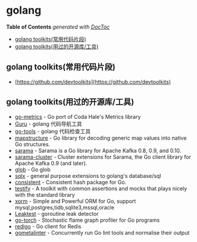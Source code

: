 # golang

<!-- START doctoc generated TOC please keep comment here to allow auto update -->
<!-- DON'T EDIT THIS SECTION, INSTEAD RE-RUN doctoc TO UPDATE -->
**Table of Contents**  *generated with [DocToc](https://github.com/thlorenz/doctoc)*

- [golang toolkits(常用代码片段)](#golang-toolkits%E5%B8%B8%E7%94%A8%E4%BB%A3%E7%A0%81%E7%89%87%E6%AE%B5)
- [golang toolkits(用过的开源库/工具)](#golang-toolkits%E7%94%A8%E8%BF%87%E7%9A%84%E5%BC%80%E6%BA%90%E5%BA%93%E5%B7%A5%E5%85%B7)

<!-- END doctoc generated TOC please keep comment here to allow auto update -->


## golang toolkits(常用代码片段)
* [https://github.com/devtoolkits](https://github.com/devtoolkits)

## golang toolkits(用过的开源库/工具)
* [go-metrics](https://github.com/rcrowley/go-metrics) - Go port of Coda Hale's Metrics library
* [Guru](http://golang.org/s/using-guru) - golang 代码导航工具
* [go-tools](https://github.com/dominikh/go-tools#tools) - golang 代码检查工具
* [mapstructure](https://github.com/mitchellh/mapstructure) - Go library for decoding generic map values into native Go structures.
* [sarama](https://github.com/Shopify/sarama) - Sarama is a Go library for Apache Kafka 0.8, 0.9, and 0.10.
* [sarama-cluster](https://github.com/bsm/sarama-cluster) - Cluster extensions for Sarama, the Go client library for Apache Kafka 0.9 (and later).
* [glob](https://github.com/gobwas/glob) - Go glob
* [sqlx](https://github.com/jmoiron/sqlx) - general purpose extensions to golang's database/sql
* [consistent](https://github.com/stathat/consistent) - Consistent hash package for Go.
* [testify](https://github.com/stretchr/testify/) - A toolkit with common assertions and mocks that plays nicely with the standard library
* [xorm](https://github.com/go-xorm/xorm) - Simple and Powerful ORM for Go, support mysql,postgres,tidb,sqlite3,mssql,oracle
* [Leaktest](https://github.com/fortytw2/leaktest) - goroutine leak detector
* [go-torch](https://github.com/uber/go-torch) - Stochastic flame graph profiler for Go programs
* [redigo](https://github.com/garyburd/redigo) - Go client for Redis
* [gometalinter](https://github.com/alecthomas/gometalinter) - Concurrently run Go lint tools and normalise their output
